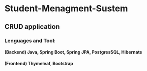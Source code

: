 # Student-Menagment-Sustem
## CRUD application
### Lenguages and Tool: 
#### (Backend) Java, Spring Boot, Spring JPA, PostgresSQL, Hibernate
#### (Frontend) Thymeleaf, Bootstrap
